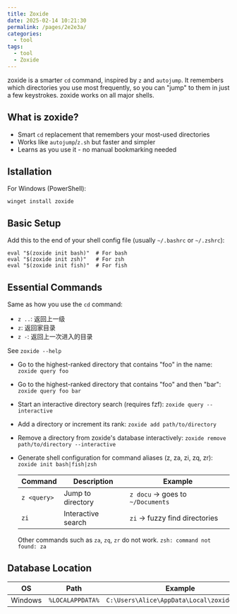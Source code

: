 ```yaml
---
title: Zoxide
date: 2025-02-14 10:21:30
permalink: /pages/2e2e3a/
categories: 
  - tool
tags: 
  - tool
  - Zoxide
---
```


zoxide is a smarter `cd` command, inspired by `z` and `autojump`. It remembers which directories you use most frequently, so you can "jump" to them in just a few keystrokes. zoxide works on all major shells.

## What is zoxide?

- Smart `cd` replacement that remembers your most-used directories
- Works like `autojump`/`z.sh` but faster and simpler
- Learns as you use it - no manual bookmarking needed

## Istallation

For Windows (PowerShell):

```pwsh
winget install zoxide
```

## Basic Setup

Add this to the end of your shell config file (usually `~/.bashrc` or `~/.zshrc`):

```
eval "$(zoxide init bash)"  # For bash
eval "$(zoxide init zsh)"   # For zsh
eval "$(zoxide init fish)"  # For fish
```

## Essential Commands

Same as how you use the `cd` command:

- `z ..`: 返回上一级
- `z`: 返回家目录
- `z -`: 返回上一次进入的目录

See `zoxide --help`

- Go to the highest-ranked directory that contains "foo" in the name:
  `zoxide query foo`

- Go to the highest-ranked directory that contains "foo" and then "bar":
  `zoxide query foo bar`

- Start an interactive directory search (requires fzf):
  `zoxide query --interactive`

- Add a directory or increment its rank:
  `zoxide add path/to/directory`

- Remove a directory from zoxide's database interactively:
  `zoxide remove path/to/directory --interactive`

- Generate shell configuration for command aliases (z, za, zi, zq, zr):
  `zoxide init bash|fish|zsh`

  | Command     | Description        | Example                          |
  | ----------- | ------------------ | -------------------------------- |
  | `z <query>` | Jump to directory  | `z docu` → goes to `~/Documents` |
  | `zi`        | Interactive search | `zi` → fuzzy find directories    |

  Other commands such as `za`, `zq`, `zr` do not work. `zsh: command not found: za`

## Database Location

| OS      | Path             | Example                                     |
| ------- | ---------------- | ------------------------------------------- |
| Windows | `%LOCALAPPDATA%` | `C:\Users\Alice\AppData\Local\zoxide\db.zo` |
